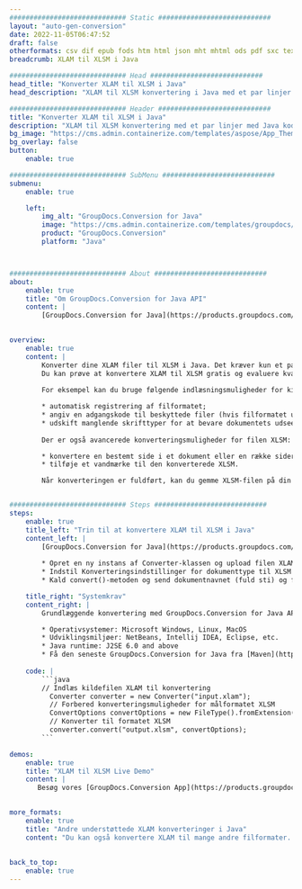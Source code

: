 ```yaml
---
############################# Static ############################
layout: "auto-gen-conversion"
date: 2022-11-05T06:47:52
draft: false
otherformats: csv dif epub fods htm html json mht mhtml ods pdf sxc tex tsv xlam xls xlsb xlsm xlsx xlt xltm xltx xml xps
breadcrumb: XLAM til XLSM i Java

############################# Head ############################
head_title: "Konverter XLAM til XLSM i Java"
head_description: "XLAM til XLSM konvertering i Java med et par linjer kode. Konverter over 160 filformater ved hjælp af GroupDocs dokumentkonverterings-API for Java"

############################# Header ############################
title: "Konverter XLAM til XLSM i Java"
description: "XLAM til XLSM konvertering med et par linjer med Java kode"
bg_image: "https://cms.admin.containerize.com/templates/aspose/App_Themes/V3/images/bg/header1.png"
bg_overlay: false
button:
    enable: true

############################# SubMenu ############################
submenu:
    enable: true

    left:
        img_alt: "GroupDocs.Conversion for Java"
        image: "https://cms.admin.containerize.com/templates/groupdocs/images/product-logos/90x90-noborder/groupdocs-conversion-java.png"
        product: "GroupDocs.Conversion"
        platform: "Java"



############################# About ############################
about:
    enable: true
    title: "Om GroupDocs.Conversion for Java API"
    content: |
        [GroupDocs.Conversion for Java](https://products.groupdocs.com/conversion/java/) er en avanceret filformatkonverterings-API til konvertering mellem populære billed- og dokumentformater såsom Microsoft Office, OpenDocument, PDF, HTML, e-mail, CAD. og meget mere med blot et par linjer kode. Den native API registrerer automatisk formaterne af de originale dokumenter og tilbyder mange muligheder for at tilpasse de konverterede dokumenter. Sammen med funktionen til at udtrække information fra et dokument, understøtter den også caching af konverteringsresultaterne til den lokale disk som standard. Enhver form for cachelagring kan dog understøttes ved at implementere de passende grænseflader - Amazon S3, Dropbox, Google Drive, Windows Azure, Reddis eller andre.
    

overview:
    enable: true
    content: |
        Konverter dine XLAM filer til XLSM i Java. Det kræver kun et par linjer med Java kode på enhver platform efter eget valg, såsom Windows, Linux, macOS.
        Du kan prøve at konvertere XLAM til XLSM gratis og evaluere kvaliteten af ​​konverteringsresultaterne. Sammen med simple filkonverteringsscripts kan du prøve mere sofistikerede muligheder for at indlæse XLAM-kildefilen og gemme XLSM-outputtet. 
        
        For eksempel kan du bruge følgende indlæsningsmuligheder for kilden XLAM:

        * automatisk registrering af filformatet;
        * angiv en adgangskode til beskyttede filer (hvis filformatet understøtter det);
        * udskift manglende skrifttyper for at bevare dokumentets udseende.
        
        Der er også avancerede konverteringsmuligheder for filen XLSM:

        * konvertere en bestemt side i et dokument eller en række sider;
        * tilføje et vandmærke til den konverterede XLSM.

        Når konverteringen er fuldført, kan du gemme XLSM-filen på din lokale filsti eller på et tredjepartslager såsom FTP, Amazon S3, Google Drive, Dropbox osv. Bemærk venligst - for at konvertere XLAM til XLSM, behøver du ikke installere yderligere software, såsom MS Office, Open Office, Adobe Acrobat Reader osv.


############################# Steps ############################
steps:
    enable: true
    title_left: "Trin til at konvertere XLAM til XLSM i Java"
    content_left: |
        [GroupDocs.Conversion for Java](https://products.groupdocs.com/conversion/java/) giver udviklere mulighed for nemt at konvertere XLAM fil til XLSM med et par linjer kode.
        
        * Opret en ny instans af Converter-klassen og upload filen XLAM med den fulde sti
        * Indstil Konverteringsindstillinger for dokumenttype til XLSM
        * Kald convert()-metoden og send dokumentnavnet (fuld sti) og formatet (XLSM) som en parameter

    title_right: "Systemkrav"
    content_right: |
        Grundlæggende konvertering med GroupDocs.Conversion for Java API kan udføres med blot et par linjer kode. Vores API'er understøttes på alle større platforme og operativsystemer. Før du udfører koden nedenfor, skal du sørge for, at du har følgende forudsætninger installeret på dit system.

        * Operativsystemer: Microsoft Windows, Linux, MacOS
        * Udviklingsmiljøer: NetBeans, Intellij IDEA, Eclipse, etc.
        * Java runtime: J2SE 6.0 and above
        * Få den seneste GroupDocs.Conversion for Java fra [Maven](https://repository.groupdocs.com/webapp/#/artifacts/browse/tree/General/repo/com/groupdocs/groupdocs-conversion)
         
    code: |
        ```java    
        // Indlæs kildefilen XLAM til konvertering
          Converter converter = new Converter("input.xlam");
          // Forbered konverteringsmuligheder for målformatet XLSM
          ConvertOptions convertOptions = new FileType().fromExtension("xlsm").getConvertOptions();
          // Konverter til formatet XLSM
          converter.convert("output.xlsm", convertOptions);
        ```

demos:
    enable: true
    title: "XLAM til XLSM Live Demo"
    content: |
       Besøg vores [GroupDocs.Conversion App](https://products.groupdocs.app/conversion/family) websted, og prøv XLAM til XLSM konvertering nu. Den gratis demo har følgende fordele
          

more_formats:
    enable: true
    title: "Andre understøttede XLAM konverteringer i Java"
    content: "Du kan også konvertere XLAM til mange andre filformater. Se venligst listen nedenfor."
       
       
back_to_top:
    enable: true
---
```

